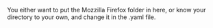 You either want to put the Mozzilla Firefox folder in here, or know your directory to your own, and change it in the .yaml file.
